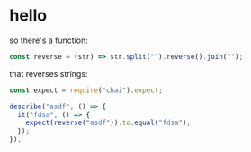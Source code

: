 # hello

so there's a function:

```js
const reverse = (str) => str.split("").reverse().join("");
```

that reverses strings:

```js
const expect = require("chai").expect;

describe("asdf", () => {
  it("fdsa", () => {
    expect(reverse("asdf")).to.equal("fdsa");
  });
});
```
